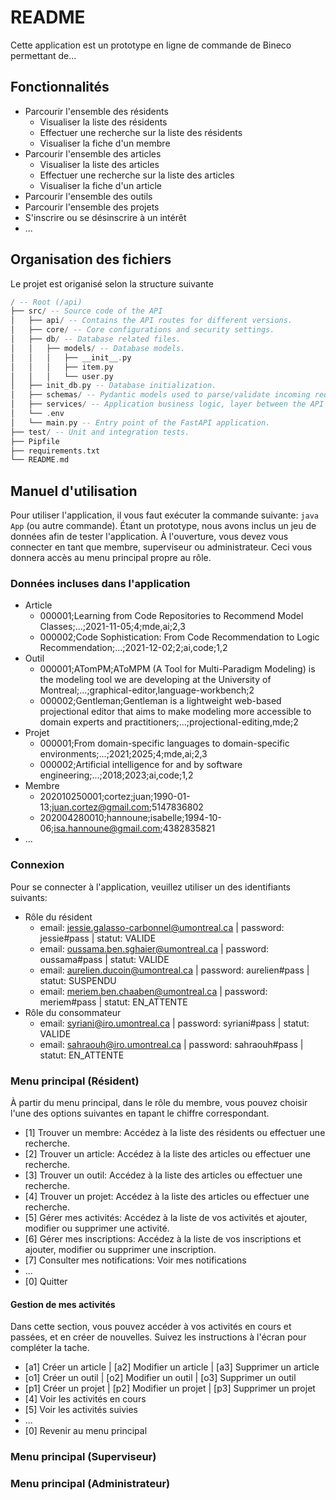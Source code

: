 # README

Cette application est un prototype en ligne de commande de Bineco permettant de...

## Fonctionnalités

- Parcourir l'ensemble des résidents
  - Visualiser la liste des résidents
  - Effectuer une recherche sur la liste des résidents
  - Visualiser la fiche d'un membre
- Parcourir l'ensemble des articles
  - Visualiser la liste des articles
  - Effectuer une recherche sur la liste des articles
  - Visualiser la fiche d'un article
- Parcourir l'ensemble des outils
- Parcourir l'ensemble des projets
- S'inscrire ou se désinscrire à un intérêt
- ...

## Organisation des fichiers

Le projet est origanisé selon la structure suivante

```ada
/ -- Root (/api)
├── src/ -- Source code of the API
│   ├── api/ -- Contains the API routes for different versions.
│   ├── core/ -- Core configurations and security settings.
│   ├── db/ -- Database related files.
│   │   ├── models/ -- Database models.
│   │   │   ├── __init__.py
│   │   │   ├── item.py
│   │   │   └── user.py
│   ├── init_db.py -- Database initialization.
│   ├── schemas/ -- Pydantic models used to parse/validate incoming requests and return responses.
│   ├── services/ -- Application business logic, layer between the API and the database.
│   └── .env
│   └── main.py -- Entry point of the FastAPI application.
├── test/ -- Unit and integration tests.
├── Pipfile
├── requirements.txt
└── README.md
```

## Manuel d'utilisation

Pour utiliser l'application, il vous faut exécuter la commande suivante: `java App` (ou autre commande).
Étant un prototype, nous avons inclus un jeu de données afin de tester l'application.
À l'ouverture, vous devez vous connecter en tant que membre, superviseur ou administrateur. Ceci vous donnera accès au menu principal propre au rôle.

### Données incluses dans l'application

- Article
  - 000001;Learning from Code Repositories to Recommend Model Classes;...;2021-11-05;4;mde,ai;2,3
  - 000002;Code Sophistication: From Code Recommendation to Logic Recommendation;...;2021-12-02;2;ai,code;1,2
- Outil
  - 000001;ATomPM;AToMPM (A Tool for Multi-Paradigm Modeling) is the modeling tool we are developing at the University of Montreal;...;graphical-editor,language-workbench;2
  - 000002;Gentleman;Gentleman is a lightweight web-based projectional editor that aims to make modeling more accessible to domain experts and practitioners;...;projectional-editing,mde;2
- Projet
  - 000001;From domain-specific languages to domain-specific environments;...;2021;2025;4;mde,ai;2,3
  - 000002;Artificial intelligence for and by software engineering;...;2018;2023;ai,code;1,2
- Membre
  - 202010250001;cortez;juan;1990-01-13;juan.cortez@gmail.com;5147836802
  - 202004280010;hannoune;isabelle;1994-10-06;isa.hannoune@gmail.com;4382835821
- ...

### Connexion

Pour se connecter à l'application, veuillez utiliser un des identifiants suivants:

- Rôle du résident
  - email: jessie.galasso-carbonnel@umontreal.ca | password: jessie#pass | statut: VALIDE
  - email: oussama.ben.sghaier@umontreal.ca | password: oussama#pass | statut: VALIDE
  - email: aurelien.ducoin@umontreal.ca | password: aurelien#pass | statut: SUSPENDU
  - email: meriem.ben.chaaben@umontreal.ca | password: meriem#pass | statut: EN_ATTENTE
- Rôle du consommateur
  - email: syriani@iro.umontreal.ca | password: syriani#pass | statut: VALIDE
  - email: sahraouh@iro.umontreal.ca | password: sahraouh#pass | statut: EN_ATTENTE

### Menu principal (Résident)

À partir du menu principal, dans le rôle du membre, vous pouvez choisir l'une des options suivantes en tapant le chiffre correspondant.

- [1] Trouver un membre: Accédez à la liste des résidents ou effectuer une recherche.
- [2] Trouver un article: Accédez à la liste des articles ou effectuer une recherche.
- [3] Trouver un outil: Accédez à la liste des articles ou effectuer une recherche.
- [4] Trouver un projet: Accédez à la liste des articles ou effectuer une recherche.
- [5] Gérer mes activités: Accédez à la liste de vos activités et ajouter, modifier ou supprimer une activité.
- [6] Gérer mes inscriptions: Accédez à la liste de vos inscriptions et ajouter, modifier ou supprimer une inscription.
- [7] Consulter mes notifications: Voir mes notifications
- ...
- [0] Quitter

#### Gestion de mes activités

Dans cette section, vous pouvez accéder à vos activités en cours et passées, et en créer de nouvelles.
Suivez les instructions à l'écran pour compléter la tache.

- [a1] Créer un article | [a2] Modifier un article | [a3] Supprimer un article
- [o1] Créer un outil | [o2] Modifier un outil | [o3] Supprimer un outil
- [p1] Créer un projet | [p2] Modifier un projet | [p3] Supprimer un projet
- [4] Voir les activités en cours
- [5] Voir les activités suivies
- ...
- [0] Revenir au menu principal

### Menu principal (Superviseur)

### Menu principal (Administrateur)
